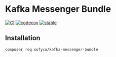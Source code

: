 # Kafka Messenger Bundle

[![CI](https://github.com/sofyco/kafka-messenger-bundle/actions/workflows/ci.yaml/badge.svg)](https://github.com/sofyco/kafka-messenger-bundle/actions/workflows/ci.yaml)
[![codecov](https://codecov.io/gh/sofyco/kafka-messenger-bundle/branch/main/graph/badge.svg?token=NL09KRQ74L)](https://codecov.io/gh/sofyco/kafka-messenger-bundle)
[![stable](http://poser.pugx.org/sofyco/kafka-messenger-bundle/v)](https://packagist.org/packages/sofyco/kafka-messenger-bundle)

## Installation

```bash
composer req sofyco/kafka-messenger-bundle
```
